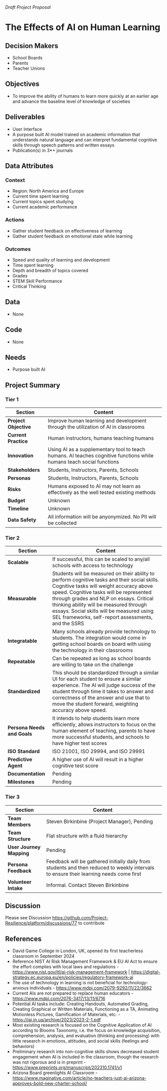 *Draft Project Proposal*

# The Effects of AI on Human Learning

## Decision Makers
- School Boards
- Parents
- Teacher Unions

## Objectives
- To improve the ability of humans to learn more quickly at an earlier age and advance the baseline level of knowledge of societies

## Deliverables
- User Interface
- A purpose built AI model trained on academic information that understands natural language and can interpret fundamental cognitive skills through speech patterns and written essays
- Publication(s) in 3*+ journals

## Data Attributes

### Context
- Region: North America and Europe
- Current time spent learning
- Current topics spent studying
- Current academic performance

### Actions
- Gather student feedback on effectiveness of learning
- Gather student feedback on emotional state while learning

### Outcomes
- Speed and quality of learning and development
- Time spent learning
- Depth and breadth of topics covered
- Grades
- STEM Skill Performance
- Critical Thinking

## Data
- None

## Code
- None

## Needs
- Purpose built AI

## Project Summary

### Tier 1

| Section                | Content                                                                                  |
|------------------------|------------------------------------------------------------------------------------------|
| **Project Objective**  | Improve human learning and development through the utilization of AI in classrooms                                                             |
| **Current Practice**   | Human instructors, humans teaching humans                   |
| **Innovation**         | Using AI as a supplementary tool to teach humans. AI teaches cognitive functions while humans teach social functions                |
| **Stakeholders**       | Students, Instructors, Parents, Schools                                                                       |
| **Personas**           | Students, Instructors, Parents, Schools |
| **Risks**              | Humans exposed to AI may not learn as effectively as the well tested existing methods                                                                     |
| **Budget**             | Unknown                                                           |
| **Timeline**           | Unknown                                                               |
| **Data Safety**        | All information will be anyonymized. No PII will be collected |

### Tier 2

| Section                     | Content                                                                                  |
|-----------------------------|------------------------------------------------------------------------------------------|
| **Scalable**                | If successful, this can be scaled to any/all schools with access to technology             |
| **Measurable**              | Students will be measured on their ability to perform cognitive tasks and their social skills. Cognitive tasks will weight accuracy above speed. Cognitive tasks will be represented through grades and NLP on essays. Critical thinking ability will be measured through essays. Social skills will be measured using SEL frameworks, self-report assessments, and the SSRS             |
| **Integratable**            | Many schools already provide technology to students. The integration would come in getting school boards on board with using the technology in their classrooms                        |
| **Repeatable**              | Can be repeated as long as school boards are willing to take on the challenge   |
| **Standardized**            | This should be standardized through a similar UI for each student to ensure a similar experience. The AI will judge success of the student through time it takes to answer and correctness of the answer and use that to move the student forward, weighting accuracy above speed.  |
| **Persona Needs and Goals** | It intends to help students learn more efficiently, allows instructors to focus on the human element of teaching, parents to have more successful students, and schools to have higher test scores               |
| **ISO Standard**            | ISO 21001, ISO 29994, and ISO 29991       |
| **Predictive Agent**        | A higher use of AI will result in a higher cognitive test score                |
| **Documentation**           | Pending |
| **Milestones**            | Pending                                                                                |

### Tier 3


| Section                   | Content                                                                                                                                       |
|---------------------------|-----------------------------------------------------------------------------------------------------------------------------------------------|
| **Team Members**          | Steven Birkinbine (Project Manager), Pending                                                                                               |
| **Team Structure** | Flat structure with a fluid hierarchy |
| **User Journey Mapping**  | Pending   |
| **Persona Feedback**      | Feedback will be gathered initially daily from students and then reduced to weekly intervals to ensure their learning needs come first                                                      |
| **Volunteer Intake**      | Informal. Contact Steven Birkinbine                                                                                  |


## Discussion
Please see Discussion https://github.com/Project-Resilience/platform/discussions/77 to contribute

## References

- David Game College in London, UK, opened its first teacherless classroom in September 2024
- Reference NIST AI Risk Management Framework & EU AI Act to ensure the effort complies with local laws and regulations - https://www.nist.gov/itl/ai-risk-management-framework | https://digital-strategy.ec.europa.eu/en/policies/regulatory-framework-ai
- The use of technology in learning is not beneficial for technology-anxious individuals - https://www.mdpi.com/2079-9292/11/22/3662
- Current AIs are not prepared to replace human educators - https://www.mdpi.com/2076-3417/13/11/6716
- Potential AI tasks include: Creating Handouts, Automated Grading, Creating Graphical or Written Materials, Functioning as a TA, Animating Motionless Pictures, Gamification of Materials, etc. - https://jai.in.ua/archive/2023/2023-2-1.pdf
- Most existing research is focused on the Cognitive Application of AI according to Blooms Taxonomy, i.e. the focus on knowledge acquisition, comprehension, analysis, and evaluation (thinking and processing) with little research in emotions, attitudes, and social skills (feelings and behaviors)
- Preliminary research into non-cognitive skills shows decreased student engagement when AI is included in the classroom, though the research was not rigorous and is in preprint - https://www.preprints.org/manuscript/202310.1741/v1
- Arizona Board greenlights AI Classroom - https://www.maginative.com/article/no-teachers-just-ai-arizona-approves-bold-new-charter-school/
